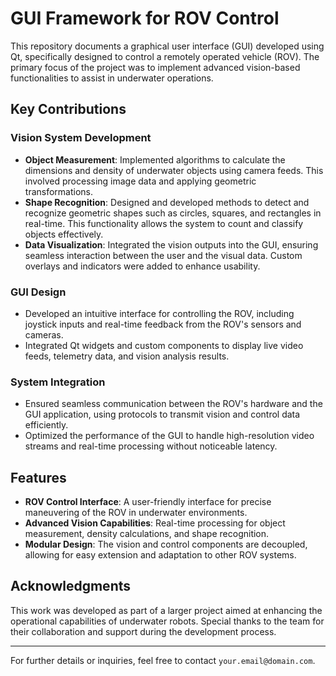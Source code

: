# GUI Framework for ROV Control

This repository documents a graphical user interface (GUI) developed using Qt, specifically designed to control a remotely operated vehicle (ROV). The primary focus of the project was to implement advanced vision-based functionalities to assist in underwater operations.

## Key Contributions

### Vision System Development

- **Object Measurement**: Implemented algorithms to calculate the dimensions and density of underwater objects using camera feeds. This involved processing image data and applying geometric transformations.
- **Shape Recognition**: Designed and developed methods to detect and recognize geometric shapes such as circles, squares, and rectangles in real-time. This functionality allows the system to count and classify objects effectively.
- **Data Visualization**: Integrated the vision outputs into the GUI, ensuring seamless interaction between the user and the visual data. Custom overlays and indicators were added to enhance usability.

### GUI Design

- Developed an intuitive interface for controlling the ROV, including joystick inputs and real-time feedback from the ROV's sensors and cameras.
- Integrated Qt widgets and custom components to display live video feeds, telemetry data, and vision analysis results.

### System Integration

- Ensured seamless communication between the ROV's hardware and the GUI application, using protocols to transmit vision and control data efficiently.
- Optimized the performance of the GUI to handle high-resolution video streams and real-time processing without noticeable latency.

## Features

- **ROV Control Interface**: A user-friendly interface for precise maneuvering of the ROV in underwater environments.
- **Advanced Vision Capabilities**: Real-time processing for object measurement, density calculations, and shape recognition.
- **Modular Design**: The vision and control components are decoupled, allowing for easy extension and adaptation to other ROV systems.

## Acknowledgments

This work was developed as part of a larger project aimed at enhancing the operational capabilities of underwater robots. Special thanks to the team for their collaboration and support during the development process.

---

For further details or inquiries, feel free to contact `your.email@domain.com`.

